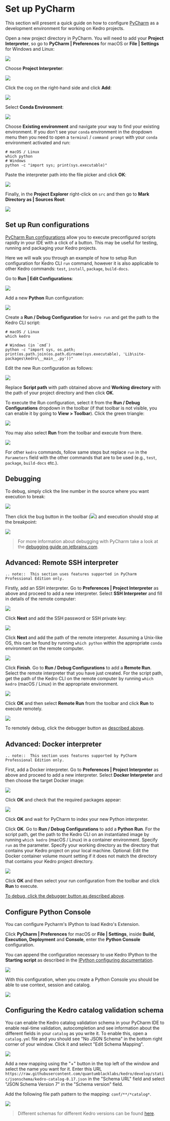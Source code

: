 # Set up PyCharm

This section will present a quick guide on how to configure [PyCharm](https://www.jetbrains.com/pycharm/) as a development environment for working on Kedro projects.

Open a new project directory in PyCharm. You will need to add your **Project Interpreter**, so go to **PyCharm | Preferences** for macOS or **File | Settings** for Windows and Linux:

![](../meta/images/pycharm_preferences.png)

Choose **Project Interpreter**: <br />

![](../meta/images/pycharm_project_interpreter.png)

Click the cog on the right-hand side and click **Add**:

![](../meta/images/pycharm_add_interpreter.png)

Select **Conda Environment**:

![](../meta/images/pycharm_add_conda_env.png)

Choose **Existing environment** and navigate your way to find your existing environment. If you don't see your `conda` environment in the dropdown menu then you need to open a `terminal` / `command prompt` with your `conda` environment activated and run:

```console
# macOS / Linux
which python
# Windows
python -c "import sys; print(sys.executable)"
```

Paste the interpreter path into the file picker and click **OK**: <br />

![](../meta/images/pycharm_select_conda_interpreter.png)

Finally, in the **Project Explorer** right-click on `src` and then go to **Mark Directory as | Sources Root**:

![](../meta/images/pycharm_mark_dir_as_sources_root.png)


## Set up Run configurations

[PyCharm Run configurations](https://www.jetbrains.com/help/pycharm/creating-and-editing-run-debug-configurations.html) allow you to execute preconfigured scripts rapidly in your IDE with a click of a button. This may be useful for testing, running and packaging your Kedro projects.

Here we will walk you through an example of how to setup Run configuration for Kedro CLI `run` command, however it is also applicable to other Kedro commands: `test`, `install`, `package`, `build-docs`.

Go to **Run | Edit Configurations**:

![](../meta/images/pycharm_edit_confs.png)

Add a new **Python** Run configuration:

![](../meta/images/pycharm_add_py_run_config.png)

Create a **Run / Debug Configuration** for `kedro run` and get the path to the Kedro CLI script:

```console
# macOS / Linux
which kedro

# Windows (in `cmd`)
python -c "import sys, os.path; print(os.path.join(os.path.dirname(sys.executable), 'Lib\site-packages\kedro\__main__.py'))"
```

Edit the new Run configuration as follows:

![](../meta/images/pycharm_edit_py_run_config.png)

Replace **Script path** with path obtained above and **Working directory** with the path of your project directory and then click **OK**.

To execute the Run configuration, select it from the **Run / Debug Configurations** dropdown in the toolbar (if that toolbar is not visible, you can enable it by going to **View > Toolbar**). Click the green triangle:

![](../meta/images/pycharm_conf_run_button.png)

You may also select **Run** from the toolbar and execute from there. <br />

![](../meta/images/pycharm_conf_run_dropdown.png)

For other `kedro` commands, follow same steps but replace `run` in the `Parameters` field with the other commands that are to be used (e.g., `test`, `package`, `build-docs` etc.).


## Debugging

To debug, simply click the line number in the source where you want execution to break:

![](../meta/images/pycharm_add_breakpoint.png)

Then click the bug button in the toolbar (![](../meta/images/pycharm_debugger_button.png)) and execution should stop at the breakpoint:

![](../meta/images/pycharm_debugger_break.png)

>For more information about debugging with PyCharm take a look at the [debugging guide on jetbrains.com](https://www.jetbrains.com/help/pycharm/part-1-debugging-python-code.html).


## Advanced: Remote SSH interpreter

```eval_rst
.. note::  This section uses features supported in PyCharm Professional Edition only.
```

Firstly, add an SSH interpreter. Go to **Preferences | Project Interpreter** as above and proceed to add a new interpreter. Select **SSH Interpreter** and fill in details of the remote computer:

![](../meta/images/pycharm_ssh_interpreter_1.png)

Click **Next** and add the SSH password or SSH private key:

![](../meta/images/pycharm_ssh_interpreter_2.png)

Click **Next** and add the path of the remote interpreter. Assuming a Unix-like OS, this can be found by running `which python` within the appropriate `conda` environment on the remote computer.

![](../meta/images/pycharm_ssh_interpreter_3.png)

Click **Finish**. Go to **Run / Debug Configurations** to add a **Remote Run**. Select the remote interpreter that you have just created. For the script path, get the path of the Kedro CLI on the remote computer by running `which kedro` (macOS / Linux) in the appropriate environment.

![](../meta/images/pycharm_ssh_runner.png)

Click **OK** and then select **Remote Run** from the toolbar and click **Run** to execute remotely.

![](../meta/images/pycharm_remote_run.png)

To remotely debug, click the debugger button as [described above](#debugging).


## Advanced: Docker interpreter

```eval_rst
.. note::  This section uses features supported by PyCharm Professional Edition only.
```

First, add a Docker interpreter. Go to **Preferences | Project Interpreter** as above and proceed to add a new interpreter. Select **Docker Interpreter** and then choose the target Docker image:

![](../meta/images/pycharm_docker_interpreter_1.png)

Click **OK** and check that the required packages appear:

![](../meta/images/pycharm_docker_interpreter_2.png)

Click **OK** and wait for PyCharm to index your new Python interpreter.

Click **OK**. Go to **Run / Debug Configurations** to add a **Python Run**. For the script path, get the path to the Kedro CLI on an instantiated image by running `which kedro` (macOS / Linux) in a container environment. Specify `run` as the parameter. Specify your working directory as the directory that contains your Kedro project on your local machine. Optional: Edit the Docker container volume mount setting if it does not match the directory that contains your Kedro project directory.

![](../meta/images/pycharm_docker_interpreter_3.png)

Click **OK** and then select your run configuration from the toolbar and click **Run** to execute.

[To debug, click the debugger button as described above](#debugging).

## Configure Python Console

You can configure Pycharm's IPython to load Kedro's Extension.

Click **PyCharm | Preferences** for macOS or **File | Settings**, inside **Build, Execution, Deployment** and **Console**, enter the **Python Console** configuration.

You can append the configuration necessary to use Kedro IPython to the **Starting script** as described in the [IPython configuring documentation](https://kedro.readthedocs.io/en/latest/11_tools_integration/02_ipython.html).

![](../meta/images/pycharm_ipython_starting_script.png)

With this configuration, when you create a Python Console you should be able to use context, session and catalog.

![](../meta/images/pycharm_ipython_working_example.png)

## Configuring the Kedro catalog validation schema

You can enable the Kedro catalog validation schema in your PyCharm IDE to enable real-time validation, autocompletion and see information about the different fields in your `catalog` as you write it. To enable this, open a `catalog.yml` file and you should see "No JSON Schema" in the bottom right corner of your window. Click it and select "Edit Schema Mapping".

![](../meta/images/pycharm_edit_schema_mapping.png)

Add a new mapping using the "+" button in the top left of the window and select the name you want for it. Enter this URL `https://raw.githubusercontent.com/quantumblacklabs/kedro/develop/static/jsonschema/kedro-catalog-0.17.json` in the "Schema URL" field and select "JSON Schema Version 7" in the "Schema version" field.

Add the following file path pattern to the mapping: `conf/**/*catalog*`.

![](../meta/images/pycharm_catalog_schema_mapping.png)

> Different schemas for different Kedro versions can be found [here](https://github.com/quantumblacklabs/kedro/tree/main/static/jsonschema).
